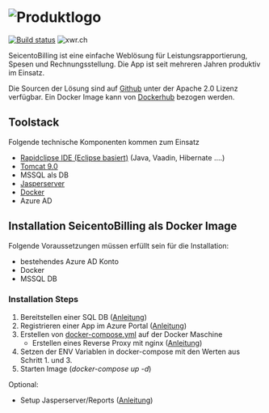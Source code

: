 # ![Produktlogo](https://github.com/xware-gmbh/SeicentoBilling/blob/master/docs/images/seicento_billing.PNG "Logo")
[![Build status](https://xwr.visualstudio.com/XWare/_apis/build/status/Dockerhub%20SeicentoBilling-FromTemplate)](https://xwr.visualstudio.com/XWare/_build/latest?definitionId=23) ![xwr.ch](https://github.com/xware-gmbh/SeicentoBilling/blob/master/docs/images/XWareLogo.png "xwr.ch")
         
SeicentoBilling ist eine einfache Weblösung für Leistungsrapportierung, Spesen und Rechnungsstellung. Die App ist seit mehreren Jahren produktiv im Einsatz.  

Die Sourcen der Lösung sind auf [Github](https://github.com/xware-gmbh/SeicentoBilling) unter der Apache 2.0 Lizenz verfügbar.
Ein Docker Image kann von [Dockerhub](https://cloud.docker.com/repository/docker/jmurihub/seicentobilling/general) bezogen werden.

## Toolstack
Folgende technische Komponenten kommen zum Einsatz
* [Rapidclipse IDE (Eclipse basiert)](http://rapidclipse.com) (Java, Vaadin, Hibernate ....)
* [Tomcat 9.0](https://tomcat.apache.org/download-80.cgi)
* MSSQL als DB
* [Jasperserver](https://community.jaspersoft.com/project/jasperreports-server)
* [Docker](https://docker.com)
* Azure AD
 

## Installation SeicentoBilling als Docker Image
Folgende Voraussetzungen müssen erfüllt sein für die Installation:
* bestehendes Azure AD Konto
* Docker
* MSSQL DB

### Installation Steps
1. Bereitstellen einer SQL DB ([Anleitung](https://github.com/xware-gmbh/SeicentoBilling/tree/master/flyway)) 
3. Registrieren einer App im Azure Portal ([Anleitung](https://github.com/xware-gmbh/SeicentoBilling/tree/master/docs/azuread))
4. Erstellen von [docker-compose.yml](https://github.com/xware-gmbh/SeicentoBilling/blob/master/docker/docker-compose.yml) auf der Docker Maschine
    - Erstellen eines Reverse Proxy mit nginx ([Anleitung](https://github.com/xware-gmbh/SeicentoBilling/tree/master/docs/nginx))
5. Setzen der ENV Variablen in docker-compose mit den Werten aus Schritt 1. und 3.
6. Starten Image (_docker-compose up -d_)

Optional:
* Setup Jasperserver/Reports ([Anleitung](https://github.com/xware-gmbh/SeicentoBilling/tree/master/docs/jasperserver))
